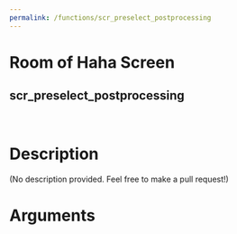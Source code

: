 ```yaml
---
permalink: /functions/scr_preselect_postprocessing
---
```

# Room of Haha Screen  
## scr_preselect_postprocessing  
&nbsp;  
# Description  
(No description provided. Feel free to make a pull request!) 
&nbsp;  
# Arguments


